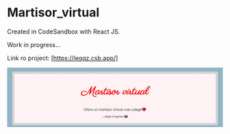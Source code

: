 # Martisor_virtual
Created in CodeSandbox with React JS. 

Work in progress...

Link ro project: [https://leqqz.csb.app/]

![Imagine teaser proiect](https://raw.githubusercontent.com/adirere/Martisor_virtual/main/src/martisor_virtual.JPG)

